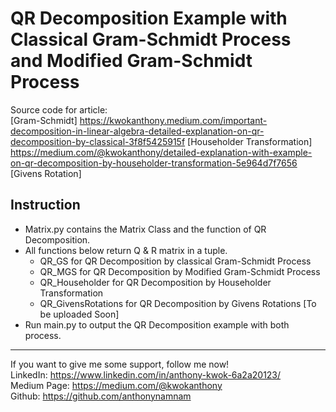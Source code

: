# QR Decomposition Example with Classical Gram-Schmidt Process and Modified Gram-Schmidt Process

Source code for article:  
 [Gram-Schmidt] https://kwokanthony.medium.com/important-decomposition-in-linear-algebra-detailed-explanation-on-qr-decomposition-by-classical-3f8f5425915f
 [Householder Transformation] https://medium.com/@kwokanthony/detailed-explanation-with-example-on-qr-decomposition-by-householder-transformation-5e964d7f7656
 [Givens Rotation]

## Instruction

- Matrix.py contains the Matrix Class and the function of QR Decomposition.
- All functions below return Q & R matrix in a tuple.
  - QR_GS for QR Decomposition by classical Gram-Schmidt Process
  - QR_MGS for QR Decomposition by Modified Gram-Schmidt Process
  - QR_Householder for QR Decomposition by Householder Transformation
  - QR_GivensRotations for QR Decomposition by Givens Rotations [To be uploaded Soon]
- Run main.py to output the QR Decomposition example with both process.

---

If you want to give me some support, follow me now!  
 LinkedIn: https://www.linkedin.com/in/anthony-kwok-6a2a20123/  
 Medium Page: https://medium.com/@kwokanthony  
 Github: https://github.com/anthonynamnam

